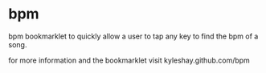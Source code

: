 bpm
===

bpm bookmarklet to quickly allow a user to tap any key to find the bpm of a song.

for more information and the bookmarklet visit kyleshay.github.com/bpm
